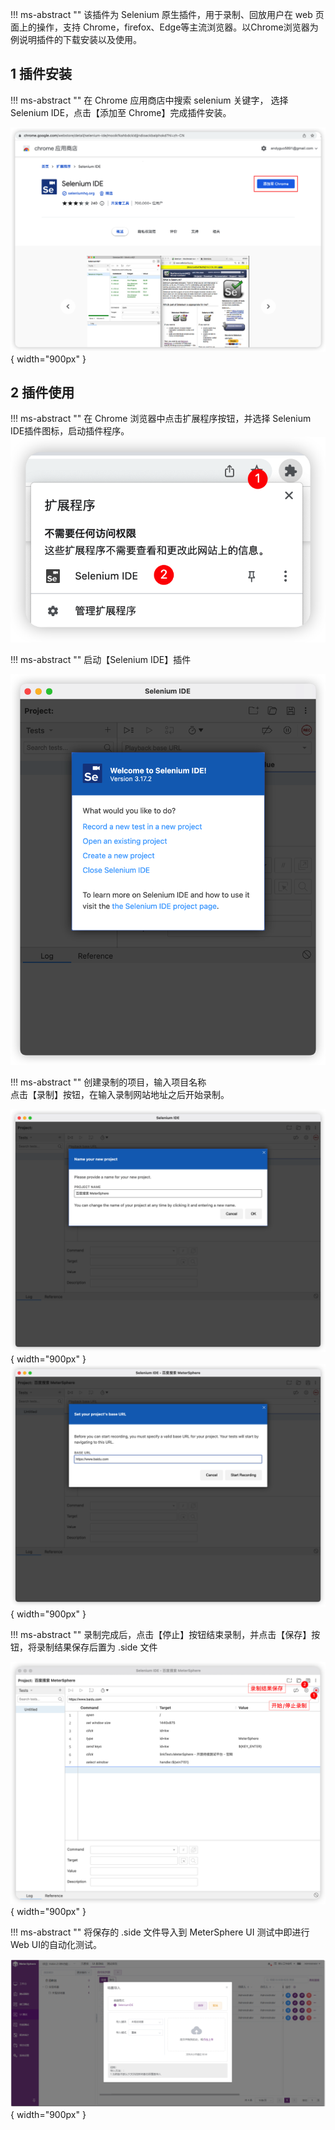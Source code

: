 !!! ms-abstract ""
    该插件为 Selenium 原生插件，用于录制、回放用户在 web 页面上的操作，支持 Chrome，firefox、Edge等主流浏览器。以Chrome浏览器为例说明插件的下载安装以及使用。

## 1 插件安装
!!! ms-abstract ""
    在 Chrome 应用商店中搜索 selenium 关键字， 选择Selenium IDE，点击【添加至 Chrome】完成插件安装。

![selenium_ide](../../img/user_manual/plugin_use/selenium_ide_plugin/selenium_ide_install.png){ width="900px" }

## 2 插件使用
!!! ms-abstract ""
     在 Chrome 浏览器中点击扩展程序按钮，并选择 Selenium IDE插件图标，启动插件程序。<br>
![selenium_ide](../../img/user_manual/plugin_use/selenium_ide_plugin/selenium_ide_select.png)

!!! ms-abstract ""
    启动【Selenium IDE】插件 <br>

![selenium_ide](../../img/user_manual/plugin_use/selenium_ide_plugin/selenium_ide_window.png)

!!! ms-abstract ""
    创建录制的项目，输入项目名称 <br>
    点击【录制】按钮，在输入录制网站地址之后开始录制。 <br>

![selenium_ide](../../img/user_manual/plugin_use/selenium_ide_plugin/selenium_ide_newproject.png){ width="900px" }
![selenium_ide](../../img/user_manual/plugin_use/selenium_ide_plugin/selenium_ide_baseurl.png){ width="900px" }

!!! ms-abstract ""
    录制完成后，点击【停止】按钮结束录制，并点击【保存】按钮，将录制结果保存后置为 .side 文件

![selenium_ide](../../img/user_manual/plugin_use/selenium_ide_plugin/selenium_ide_record.png){ width="900px" }

!!! ms-abstract ""
    将保存的 .side 文件导入到 MeterSphere UI 测试中即进行 Web UI的自动化测试。

![selenium_ide](../../img/user_manual/plugin_use/selenium_ide_plugin/add_selenium_ide_7.png){ width="900px" }